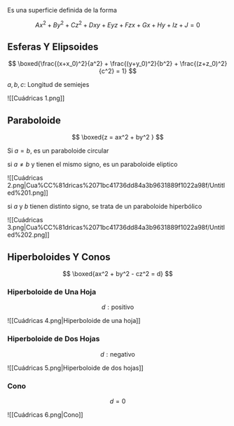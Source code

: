 Es una superficie definida de la forma

$$
Ax^2 + By^2 + Cz^2 + Dxy + Eyz + Fzx + Gx + Hy + Iz + J = 0
$$

## Esferas Y Elipsoides

$$
\boxed{\frac{(x+x_0)^2}{a^2} + \frac{(y+y_0)^2}{b^2} + \frac{(z+z_0)^2}{c^2} = 1}
$$

$a, b, c$: Longitud de semiejes

![[Cuádricas 1.png]]

## Paraboloide

$$
\boxed{z = ax^2 + by^2 }
$$

Si $a = b$, es un paraboloide circular

si $a ≠ b$ y tienen el mismo signo, es un paraboloide eliptico

![[Cuádricas 2.png|Cua%CC%81dricas%2071bc41736dd84a3b9631889f1022a98f/Untitled%201.png]]

si $a$ y $b$ tienen distinto signo, se trata de un paraboloide hiperbólico

![[Cuádricas 3.png|Cua%CC%81dricas%2071bc41736dd84a3b9631889f1022a98f/Untitled%202.png]]

## Hiperboloides Y Conos

$$
\boxed{ax^2 + by^2 - cz^2 = d}
$$

### Hiperboloide de Una Hoja

$$
d:\text{positivo}
$$

![[Cuádricas 4.png|Hiperboloide de una hoja]]

### Hiperboloide de Dos Hojas

$$
d:\text{negativo}
$$

![[Cuádricas 5.png|Hiperboloide de dos hojas]]

### Cono

$$
d=0
$$

![[Cuádricas 6.png|Cono]]
